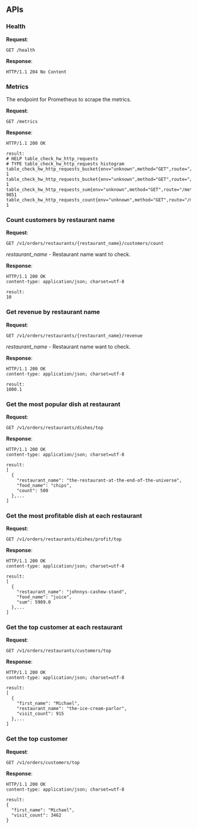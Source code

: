 ## APIs

### Health

**Request**:

```
GET /health
```

**Response**:

```
HTTP/1.1 204 No Content
```

### Metrics

The endpoint for Prometheus to scrape the metrics.

**Request**:

```
GET /metrics
```

**Response**:

```
HTTP/1.1 200 OK

result:
# HELP table_check_hw_http_requests
# TYPE table_check_hw_http_requests histogram
table_check_hw_http_requests_bucket{env="unknown",method="GET",route="/metrics",service="table_check_hw",status="200",le="10207.234282"} 1
table_check_hw_http_requests_bucket{env="unknown",method="GET",route="/metrics",service="table_check_hw",status="200",le="+Inf"} 1
table_check_hw_http_requests_sum{env="unknown",method="GET",route="/metrics",service="table_check_hw",status="200"} 9851
table_check_hw_http_requests_count{env="unknown",method="GET",route="/metrics",service="table_check_hw",status="200"} 1
```

### Count customers by restaurant name

**Request**:

```
GET /v1/orders/restaurants/{restaurant_name}/customers/count
```

*restaurant_name* - Restaurant name want to check.

**Response**:

```
HTTP/1.1 200 OK
content-type: application/json; charset=utf-8

result:
10
```

### Get revenue by restaurant name

**Request**:

```
GET /v1/orders/restaurants/{restaurant_name}/revenue
```

*restaurant_name* - Restaurant name want to check.

**Response**:

```
HTTP/1.1 200 OK
content-type: application/json; charset=utf-8

result:
1000.1
```

### Get the most popular dish at restaurant

**Request**:

```
GET /v1/orders/restaurants/dishes/top
```

**Response**:

```
HTTP/1.1 200 OK
content-type: application/json; charset=utf-8

result:
[
  {
    "restaurant_name": "the-restaurant-at-the-end-of-the-universe",
    "food_name": "chips",
    "count": 500
  },...
]
```

### Get the most profitable dish at each restaurant

**Request**:

```
GET /v1/orders/restaurants/dishes/profit/top
```

**Response**:

```
HTTP/1.1 200 OK
content-type: application/json; charset=utf-8

result:
[
  {
    "restaurant_name": "johnnys-cashew-stand",
    "food_name": "juice",
    "sum": 5989.0
  },...
]
```

### Get the top customer at each restaurant

**Request**:

```
GET /v1/orders/restaurants/customers/top
```

**Response**:

```
HTTP/1.1 200 OK
content-type: application/json; charset=utf-8

result:
[
  {
    "first_name": "Michael",
    "restaurant_name": "the-ice-cream-parlor",
    "visit_count": 915
  },...
]
```

### Get the top customer

**Request**:

```
GET /v1/orders/customers/top
```

**Response**:

```
HTTP/1.1 200 OK
content-type: application/json; charset=utf-8

result:
{
  "first_name": "Michael",
  "visit_count": 3462
}
```
